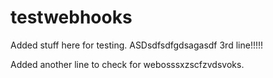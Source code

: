 # testwebhooks

Added stuff here for testing.
ASDsdfsdfgdsagasdf
3rd line!!!!!

Added another line to check for webosssxzscfzvdsvoks.
